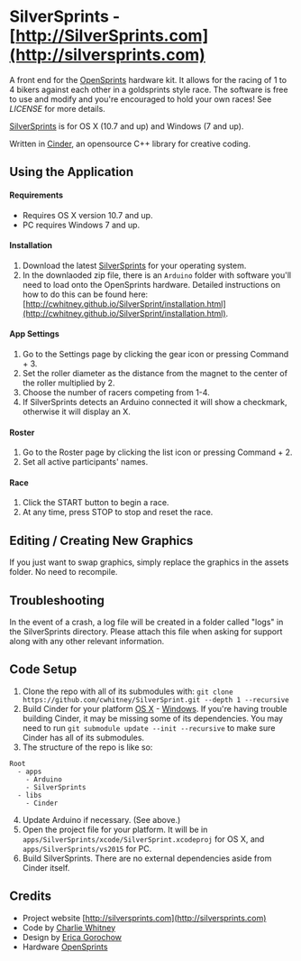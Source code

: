 SilverSprints - [http://SilverSprints.com](http://silversprints.com)
=============
A front end for the [OpenSprints](https://www.opensprints.com) hardware kit.  It allows for the racing of 1 to 4 bikers against each other in a goldsprints style race.  The software is free to use and modify and you're encouraged to hold your own races!  See _LICENSE_ for more details.

[SilverSprints](http://silversprints.com/) is for OS X (10.7 and up) and Windows (7 and up).

Written in [Cinder](https://libcinder.org/), an opensource C++ library for creative coding.

## Using the Application

#### Requirements
* Requires OS X version 10.7 and up.
* PC requires Windows 7 and up.

#### Installation
1. Download the latest [SilverSprints](https://github.com/cwhitney/SilverSprint/releases/latest) for your operating system.
2. In the downlaoded zip file, there is an `Arduino` folder with software you'll need to load onto the OpenSprints hardware.  Detailed instructions on how to do this can be found here: [http://cwhitney.github.io/SilverSprint/installation.html](http://cwhitney.github.io/SilverSprint/installation.html).
 
#### App Settings
1. Go to the Settings page by clicking the gear icon or pressing Command + 3.
2. Set the roller diameter as the distance from the magnet to the center of the roller multiplied by 2.
3. Choose the number of racers competing from 1-4.
4. If SilverSprints detects an Arduino connected it will show a checkmark, otherwise it will display an X.

#### Roster
1. Go to the Roster page by clicking the list icon or pressing Command + 2.
2. Set all active participants' names.

#### Race
1. Click the START button to begin a race.
2. At any time, press STOP to stop and reset the race.

## Editing / Creating New Graphics
If you just want to swap graphics, simply replace the graphics in the assets folder. No need to recompile.

## Troubleshooting
In the event of a crash, a log file will be created in a folder called "logs" in the SilverSprints directory.
Please attach this file when asking for support along with any other relevant information.

## Code Setup
1. Clone the repo with all of its submodules with: `git clone https://github.com/cwhitney/SilverSprint.git --depth 1 --recursive`
2. Build Cinder for your platform [OS X](https://libcinder.org/docs/guides/mac-setup/index.html) - [Windows](https://libcinder.org/docs/guides/windows-setup/index.html).
If you're having trouble building Cinder, it may be missing some of its dependencies.  You may need to run `git submodule update --init --recursive` to make sure Cinder has all of its submodules.
3. The structure of the repo is like so:  

```
Root	
  - apps  
    - Arduino
    - SilverSprints
  - libs
    - Cinder
```
4. Update Arduino if necessary. (See above.)
5. Open the project file for your platform. It will be in `apps/SilverSprints/xcode/SilverSprint.xcodeproj` for OS X, and `apps/SilverSprints/vs2015` for PC.
6. Build SilverSprints. There are no external dependencies aside from Cinder itself.

## Credits

* Project website [http://silversprints.com](http://silversprints.com)
* Code by [Charlie Whitney](http://sharkbox.com)
* Design by [Erica Gorochow](http://gorociao.com)
* Hardware [OpenSprints](https://www.opensprints.com)
